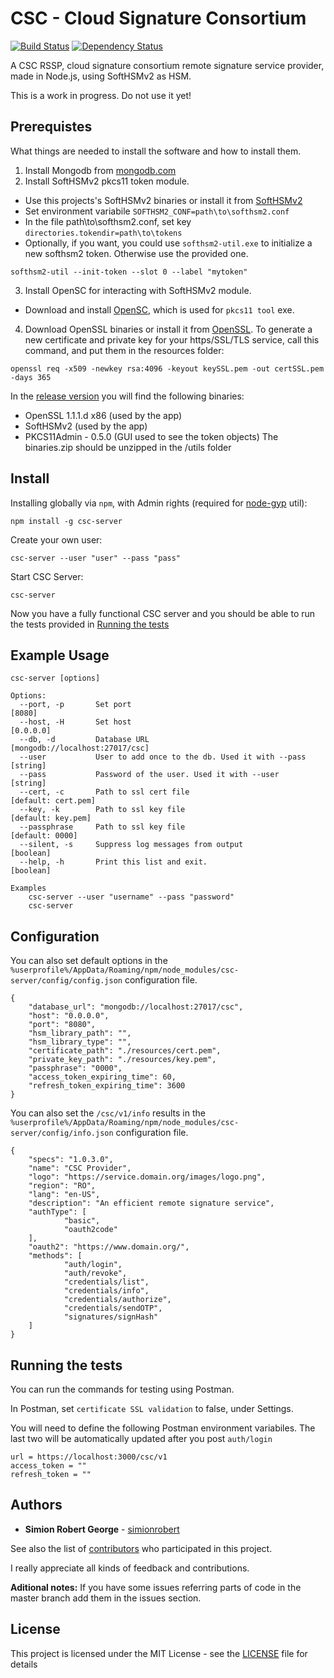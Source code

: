 # CSC - Cloud Signature Consortium

[![Build Status](https://travis-ci.org/simionrobert/cloud-signature-consortium.svg?branch=master)](https://travis-ci.org/simionrobert/cloud-signature-consortium.svg?branch=master) [![Dependency Status](https://david-dm.org/simionrobert/CSC-Framework/status.svg)](https://david-dm.org/simionrobert/CSC-Framework)

A CSC RSSP, cloud signature consortium remote signature service provider, made in Node.js, using SoftHSMv2 as HSM. 

This is a work in progress. Do not use it yet!

## Prerequistes
What things are needed to install the software and how to install them.

1. Install Mongodb from [mongodb.com](https://www.mongodb.com/download-center/community)
2. Install SoftHSMv2 pkcs11 token module.
- Use this projects's SoftHSMv2 binaries or install it from [SoftHSMv2](https://github.com/opendnssec/SoftHSMv2)
- Set environment variabile `SOFTHSM2_CONF=path\to\softhsm2.conf`
- In the file path\to\softhsm2.conf, set key `directories.tokendir=path\to\tokens` 
- Optionally, if you want, you could use `softhsm2-util.exe` to initialize a new softhsm2 token. Otherwise use the provided one.
```
softhsm2-util --init-token --slot 0 --label "mytoken"
```
3. Install OpenSC for interacting with SoftHSMv2 module.
- Download and install [OpenSC](https://github.com/OpenSC/OpenSC/releases), which is used for `pkcs11 tool` exe.
4. Download OpenSSL binaries or install it from [OpenSSL](https://github.com/openssl/openssl). 
To generate a new certificate and private key for your https/SSL/TLS service, call this command, and put them in the resources folder: 
```
openssl req -x509 -newkey rsa:4096 -keyout keySSL.pem -out certSSL.pem -days 365 
```

In the [release version](https://github.com/simionrobert/cloud-signature-consortium/releases) you will find the following binaries:
- OpenSSL 1.1.1.d x86 (used by the app)
- SoftHSMv2 (used by the app)
- PKCS11Admin - 0.5.0 (GUI used to see the token objects)
The binaries.zip should be unzipped in the /utils folder

## Install
Installing globally via `npm`, with Admin rights (required for [node-gyp](https://github.com/nodejs/node-gyp) util):
```
npm install -g csc-server
```

Create your own user:
```
csc-server --user "user" --pass "pass"
```

Start CSC Server:
```
csc-server
```

Now you have a fully functional CSC server and you should be able to run the tests provided in [Running the tests](#running-the-tests)


## Example Usage
```
csc-server [options]

Options:
  --port, -p       Set port                                         [8080]
  --host, -H       Set host                                         [0.0.0.0]
  --db, -d         Database URL                                     [mongodb://localhost:27017/csc]
  --user           User to add once to the db. Used it with --pass  [string]
  --pass           Password of the user. Used it with --user        [string]
  --cert, -c       Path to ssl cert file                            [default: cert.pem]
  --key, -k        Path to ssl key file                             [default: key.pem]
  --passphrase     Path to ssl key file                             [default: 0000]
  --silent, -s     Suppress log messages from output                [boolean]
  --help, -h       Print this list and exit.                        [boolean]

Examples
    csc-server --user "username" --pass "password"
    csc-server
```


## Configuration 
You can also set default options in the `%userprofile%/AppData/Roaming/npm/node_modules/csc-server/config/config.json` configuration file.
```
{
    "database_url": "mongodb://localhost:27017/csc",
    "host": "0.0.0.0",
    "port": "8080",
    "hsm_library_path": "",
    "hsm_library_type": "",
    "certificate_path": "./resources/cert.pem",
    "private_key_path": "./resources/key.pem",
    "passphrase": "0000",
    "access_token_expiring_time": 60,
    "refresh_token_expiring_time": 3600
}
```

You can also set the `/csc/v1/info` results in the `%userprofile%/AppData/Roaming/npm/node_modules/csc-server/config/info.json` configuration file.
```
{
    "specs": "1.0.3.0",
    "name": "CSC Provider",
    "logo": "https://service.domain.org/images/logo.png",
    "region": "RO",
    "lang": "en-US",
    "description": "An efficient remote signature service",
    "authType": [
            "basic",
            "oauth2code"
    ],
    "oauth2": "https://www.domain.org/",
    "methods": [
            "auth/login",
            "auth/revoke",
            "credentials/list",
            "credentials/info",
            "credentials/authorize",
            "credentials/sendOTP",
            "signatures/signHash"
    ]
}
```


## Running the tests
You can run the commands for testing using Postman.

In Postman, set `certificate SSL validation` to false, under Settings.

You will need to define the following Postman environment variabiles. The last two will be automatically updated after you post `auth/login`
```
url = https://localhost:3000/csc/v1
access_token = ""
refresh_token = ""
```

## Authors
* **Simion Robert George** - [simionrobert](https://github.com/simionrobert)

See also the list of [contributors](https://github.com/simionrobert/CSC-Framework/contributors) who participated in this project.

I really appreciate all kinds of feedback and contributions.

**Aditional notes:**
If you have some issues referring parts of code in the master branch add them in the issues section.


## License
This project is licensed under the MIT License - see the [LICENSE](LICENSE) file for details